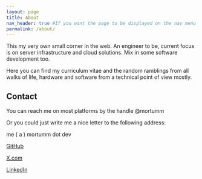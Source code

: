 ```yaml
---
layout: page
title: About
nav_header: true #If you want the page to be displayed on the nav menu on top of the site, leave "true" here. If not, you can leave it blank
permalink: /about/
---
```


This my very own small corner in the web. An engineer to be, current focus is on server infrastructure and cloud solutions. Mix in some software development too.

Here you can find my curriculum vitae and the random ramblings from all walks of life, hardware and software from a technical point of view mostly.

## Contact

You can reach me on most platforms by the handle @mortumm

Or you could just write me a nice letter to the following address:

me ( a ) mortumm dot dev

[GitHub](https://github.com/Mortumm)

[X.com](https://x.com/mortumm)

[LinkedIn](https://www.linkedin.com/in/nuno-mendes-engineer/)
